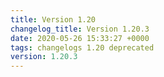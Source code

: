 ```yaml
---
title: Version 1.20
changelog_title: Version 1.20.3
date: 2020-05-26 15:33:27 +0000
tags: changelogs 1.20 deprecated
version: 1.20.3
---
```

<script src="https://gist.github.com/spinnaker-release/75d50c7b931f1089e710a0e9d1acf8c4.js?file=1.20.3.md"></script>
<script src="https://gist.github.com/spinnaker-release/75d50c7b931f1089e710a0e9d1acf8c4.js?file=1.20.2.md"></script>
<script src="https://gist.github.com/spinnaker-release/75d50c7b931f1089e710a0e9d1acf8c4.js?file=1.20.1.md"></script>
<script src="https://gist.github.com/spinnaker-release/75d50c7b931f1089e710a0e9d1acf8c4.js?file=1.20.0.md"></script>
